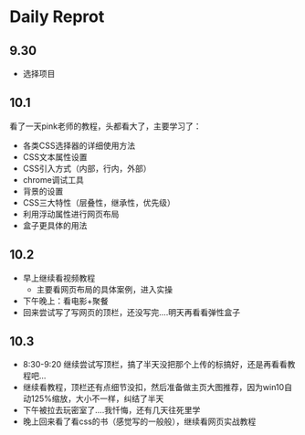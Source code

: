 # Daily Reprot

## 9.30
 - 选择项目

## 10.1
 看了一天pink老师的教程，头都看大了，主要学习了：
 - 各类CSS选择器的详细使用方法
 - CSS文本属性设置
 - CSS引入方式（内部，行内，外部）
 - chrome调试工具
 - 背景的设置
 - CSS三大特性（层叠性，继承性，优先级）
 - 利用浮动属性进行网页布局
 - 盒子更具体的用法

## 10.2
 - 早上继续看视频教程
    - 主要看网页布局的具体案例，进入实操
 - 下午晚上：看电影+聚餐
 - 回来尝试写了写网页的顶栏，还没写完....明天再看看弹性盒子

## 10.3
- 8:30-9:20 继续尝试写顶栏，搞了半天没把那个上传的标搞好，还是再看看教程吧...
- 继续看教程，顶栏还有点细节没扣，然后准备做主页大图推荐，因为win10自动125%缩放，大小不一样，纠结了半天
- 下午被拉去玩密室了....我忏悔，还有几天往死里学
- 晚上回来看了看css的书（感觉写的一般般），继续看网页实战教程
